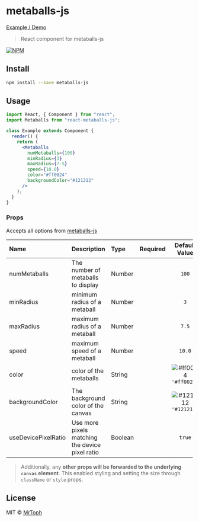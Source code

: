 # metaballs-js

[Example / Demo](TODO)
> React component for metaballs-js

[![NPM](https://img.shields.io/npm/v/react-metaballsjs.svg)](https://www.npmjs.com/package/metaballs-js)

## Install

```bash
npm install --save metaballs-js
```

## Usage

```jsx
import React, { Component } from "react";
import Metaballs from "react-metaballs-js";

class Example extends Component {
  render() {
    return (
      <Metaballs
        numMetaballs={100}
        minRadius={3}
        maxRadius={7.5}
        speed={10.0}
        color="#ff0024"
        backgroundColor="#121212"
      />
    );
  }
}
```

### Props

Accepts all options from [metaballs-js](../metaballs-js)

| Name                | Description                                     | Type    | Required |                            Default Value                             |
| :------------------ | :---------------------------------------------- | :------ | :------: | :------------------------------------------------------------------: |
| numMetaballs        | The number of metaballs to display              | Number  |          |                                `100`                                 |
| minRadius           | minimum radius of a metaball                    | Number  |          |                                 `3`                                  |
| maxRadius           | maximum radius of a metaball                    | Number  |          |                                `7.5`                                 |
| speed               | maximum speed of a metaball                     | Number  |          |                                `10.0`                                |
| color               | color of the metaballs                          | String  |          | ![#ff0024](https://placehold.it/15/ff0024/000000?text=+) `'#ff0024'` |
| backgroundColor     | The background color of the canvas              | String  |          | ![#121212](https://placehold.it/15/121212/000000?text=+) `'#121212'` |
| useDevicePixelRatio | Use more pixels matching the device pixel ratio | Boolean |          |                                `true`                                |

> Additionally, any **other props will be forwarded to the underlying `canvas` element**. This enabled styling and setting the size through `className` or `style` props.

## License

MIT © [MrToph](https://github.com/MrToph)
